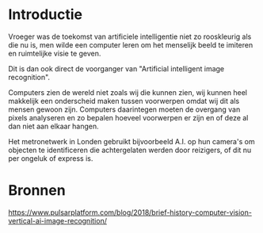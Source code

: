 # Introductie

Vroeger was de toekomst van artificiele intelligentie niet zo rooskleurig als die nu is,
men wilde een computer leren om het menselijk beeld te imiteren en ruimtelijke visie te geven.

Dit is dan ook direct de voorganger van "Artificial intelligent image recognition".

Computers zien de wereld niet zoals wij die kunnen zien, wij kunnen heel makkelijk een onderscheid maken tussen voorwerpen
omdat wij dit als mensen gewoon zijn. Computers daarintegen moeten de overgang van pixels analyseren en zo bepalen
hoeveel voorwerpen er zijn en of deze al dan niet aan elkaar hangen.

Het metronetwerk in Londen gebruikt bijvoorbeeld A.I. op hun camera's om objecten te identificeren
die achtergelaten werden door reizigers, of dit nu per ongeluk of express is.

# Bronnen

https://www.pulsarplatform.com/blog/2018/brief-history-computer-vision-vertical-ai-image-recognition/